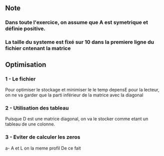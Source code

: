 ## Note
### Dans toute l'exercice, on assume que A est symetrique et définie positive.
### La taille du systeme est fixé sur 10 dans la premiere ligne du fichier cntenant la matrice

## Optimisation
### 1 - Le fichier
Pour optimiser le stockage et minimiser le le temp depensE pour la lecteur, on ne va garder que la parti inférieur de la matrice avec la diagonal

### 2 - Utilisation des tableau
Puisque D est une matrice diagonal, on va le stocker comme etant un tableau de une colonne.

### 3 - Eviter de calculer les zeros
a- A et L on la meme profil
De ce fait 